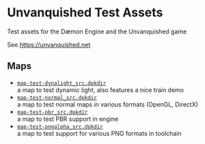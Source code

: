 Unvanquished Test Assets
========================

Test assets for the Dæmon Engine and the Unvanquished game

See https://unvanquished.net

Maps
----

- [`map-test-dynalight_src.dpkdir`](src/map-test-dynalight_src.dpkdir)  
  a map to test dynamic light, also features a nice train demo
- [`map-test-normal_src.dpkdir`](src/map-test-normal_src.dpkdir)  
  a map to test normal maps in various formats (OpenGL, DirectX)
- [`map-test-pbr_src.dpkdir`](src/map-test-pbr_src.dpkdir)  
  a map to test PBR support in engine
- [`map-test-pngalpha_src.dpkdir`](src/map-test-pngalpha_src.dpkdir)  
  a map to test support for various PNG formats in toolchain
